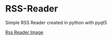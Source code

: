 # RSS-Reader
Simple RSS Reader created in python with pyqt5

[Rss Reader Image](docs/rssreader.png)
